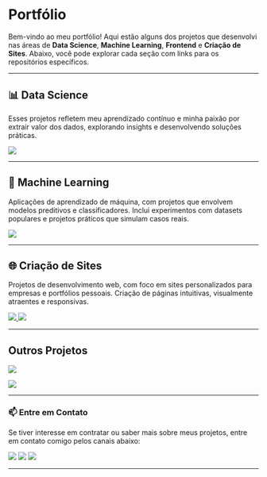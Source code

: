 # Portfólio

Bem-vindo ao meu portfólio! Aqui estão alguns dos projetos que desenvolvi nas áreas de **Data Science**, **Machine Learning**, **Frontend** e **Criação de Sites**. Abaixo, você pode explorar cada seção com links para os repositórios específicos.

---

## 📊 **Data Science**
Esses projetos refletem meu aprendizado contínuo e minha paixão por extrair valor dos dados, explorando insights e desenvolvendo soluções práticas.

<p align="left">
  <a href="https://github.com/XavierJoao/air-quality-project">
    <img src="https://img.shields.io/badge/Qualidade%20do%20ar-181717?style=for-the-badge&logo=github&logoColor=white" />
  </a>
</p>

---

## 🧠 **Machine Learning**
Aplicações de aprendizado de máquina, com projetos que envolvem modelos preditivos e classificadores. Inclui experimentos com datasets populares e projetos práticos que simulam casos reais.

<p align="left">
  <a href="https://github.com/XavierJoao/credit-card-fraud">
    <img src="https://img.shields.io/badge/Detector%20de%20fraudes-181717?style=for-the-badge&logo=github&logoColor=white" />
  </a>
</p>

---

## 🌐 **Criação de Sites**
Projetos de desenvolvimento web, com foco em sites personalizados para empresas e portfólios pessoais. Criação de páginas intuitivas, visualmente atraentes e responsivas.

<p align="left">
  <a href="https://colegiofeliz.com.br/">
    <img src="https://img.shields.io/badge/Colégio%20Feliz-181717?style=for-the-badge&logo=github&logoColor=white" />
  
  <a href="https://github.com/XavierJoao/Sites?tab=readme-ov-file">
    <img src="https://img.shields.io/badge/Outros%20sites-181717?style=for-the-badge&logo=github&logoColor=white" />
  </a>
</p>

---

##  **Outros Projetos**

<p align="left">
  <a href="https://github.com/XavierJoao/controle_bancario">
    <img src="https://img.shields.io/badge/Controle%20Bancário-181717?style=for-the-badge&logo=github&logoColor=white" />
  </a>
</p>

<p align="left">
  <a href="https://github.com/XavierJoao/projeto-exemplo">
    <img src="https://img.shields.io/badge/Exemplos%20de%20Sites-181717?style=for-the-badge&logo=github&logoColor=white" />
  </a>
</p>

---

### 📫 **Entre em Contato**
Se tiver interesse em contratar ou saber mais sobre meus projetos, entre em contato comigo pelos canais abaixo:

<div>
<a href = "mailto:joaovitordeo.xavier021@gmail.com"><img loading="lazy" src="https://img.shields.io/badge/Gmail-D14836?style=for-the-badge&logo=gmail&logoColor=white" target="_blank"></a>
<a href="https://www.linkedin.com/in/joão-vítor-4479141a0" target="_blank"><img loading="lazy" src="https://img.shields.io/badge/-LinkedIn-%230077B5?style=for-the-badge&logo=linkedin&logoColor=white" target="_blank"></a>
<a href="https://github.com/XavierJoao"><img src="https://img.shields.io/badge/GitHub-181717?style=for-the-badge&logo=github&logoColor=white" /></a>
</div>

---
